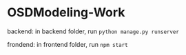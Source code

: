 # OSDModeling-Work
backend: in backend folder, run `python manage.py runserver`


frondend: in frontend folder, run `npm start`
